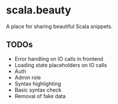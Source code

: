 # scala.beauty

A place for sharing beautiful Scala snippets.

## TODOs

- Error handling on IO calls in frontend
- Loading state placeholders on IO calls
- Auth
- Admin role
- Syntax highlighting
- Basic syntax check
- Removal of fake data
